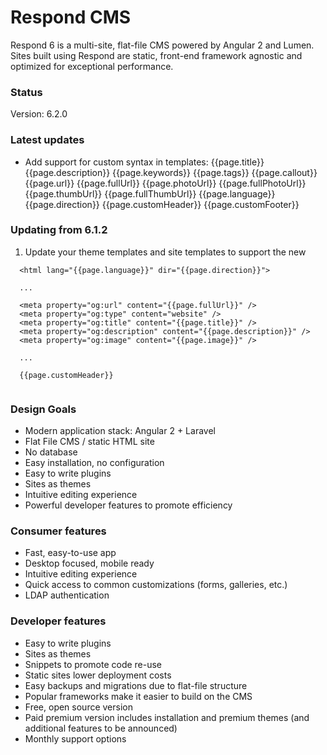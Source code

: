 # Respond CMS

Respond 6 is a multi-site, flat-file CMS powered by Angular 2 and Lumen.  Sites built using Respond are static, front-end framework agnostic and optimized for exceptional performance.

### Status
Version: 6.2.0

### Latest updates
- Add support for custom syntax in templates:
  {{page.title}}
  {{page.description}}
  {{page.keywords}}
  {{page.tags}}
  {{page.callout}}
  {{page.url}}
  {{page.fullUrl}}
  {{page.photoUrl}}
  {{page.fullPhotoUrl}}
  {{page.thumbUrl}}
  {{page.fullThumbUrl}}
  {{page.language}}
  {{page.direction}}
  {{page.customHeader}}
  {{page.customFooter}}


### Updating from 6.1.2

1. Update your theme templates and site templates to support the new 

```
  <html lang="{{page.language}}" dir="{{page.direction}}">
  
  ...
  
  <meta property="og:url" content="{{page.fullUrl}}" />
  <meta property="og:type" content="website" />
  <meta property="og:title" content="{{page.title}}" />
  <meta property="og:description" content="{{page.description}}" />
  <meta property="og:image" content="{{page.image}}" />
  
  ...
  
  {{page.customHeader}}
  
```

### Design Goals
- Modern application stack: Angular 2 + Laravel
- Flat File CMS / static HTML site
- No database
- Easy installation, no configuration
- Easy to write plugins
- Sites as themes
- Intuitive editing experience
- Powerful developer features to promote efficiency

### Consumer features
- Fast, easy-to-use app
- Desktop focused, mobile ready
- Intuitive editing experience
- Quick access to common customizations (forms, galleries, etc.)
- LDAP authentication

### Developer features
- Easy to write plugins
- Sites as themes
- Snippets to promote code re-use
- Static sites lower deployment costs
- Easy backups and migrations due to flat-file structure
- Popular frameworks make it easier to build on the CMS
- Free, open source version
- Paid premium version includes installation and premium themes (and additional features to be announced)
- Monthly support options